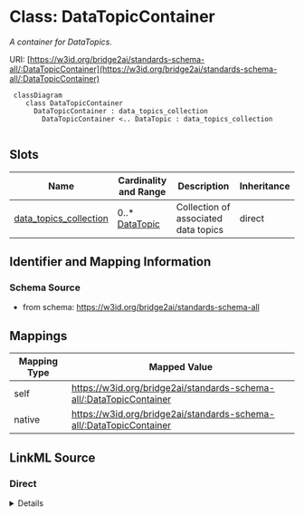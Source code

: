 # Class: DataTopicContainer
_A container for DataTopics._




URI: [https://w3id.org/bridge2ai/standards-schema-all/:DataTopicContainer](https://w3id.org/bridge2ai/standards-schema-all/:DataTopicContainer)



```mermaid
 classDiagram
    class DataTopicContainer
      DataTopicContainer : data_topics_collection
        DataTopicContainer <.. DataTopic : data_topics_collection
      
```




<!-- no inheritance hierarchy -->


## Slots

| Name | Cardinality and Range | Description | Inheritance |
| ---  | --- | --- | --- |
| [data_topics_collection](data_topics_collection.md) | 0..* <br/> [DataTopic](DataTopic.md) | Collection of associated data topics | direct |









## Identifier and Mapping Information







### Schema Source


* from schema: https://w3id.org/bridge2ai/standards-schema-all





## Mappings

| Mapping Type | Mapped Value |
| ---  | ---  |
| self | https://w3id.org/bridge2ai/standards-schema-all/:DataTopicContainer |
| native | https://w3id.org/bridge2ai/standards-schema-all/:DataTopicContainer |





## LinkML Source

<!-- TODO: investigate https://stackoverflow.com/questions/37606292/how-to-create-tabbed-code-blocks-in-mkdocs-or-sphinx -->

### Direct

<details>
```yaml
name: DataTopicContainer
description: A container for DataTopics.
from_schema: https://w3id.org/bridge2ai/standards-schema-all
rank: 1000
slots:
- data_topics_collection

```
</details>

### Induced

<details>
```yaml
name: DataTopicContainer
description: A container for DataTopics.
from_schema: https://w3id.org/bridge2ai/standards-schema-all
rank: 1000
attributes:
  data_topics_collection:
    name: data_topics_collection
    description: Collection of associated data topics.
    from_schema: https://w3id.org/bridge2ai/standards-schema-all
    rank: 1000
    multivalued: true
    alias: data_topics_collection
    owner: DataTopicContainer
    domain_of:
    - DataTopicContainer
    range: DataTopic
    inlined: true
    inlined_as_list: true

```
</details>
